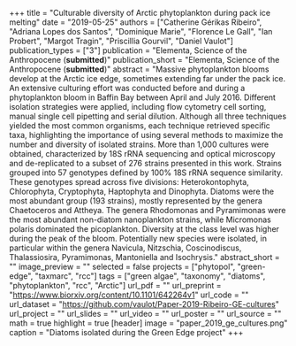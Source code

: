 +++
title = "Culturable diversity of Arctic phytoplankton during pack ice melting"
date = "2019-05-25"
authors = ["Catherine Gérikas Ribeiro", "Adriana Lopes dos Santos", "Dominique Marie", "Florence Le Gall", "Ian Probert", "Margot Tragin", "Priscillia Gourvil", "Daniel Vaulot"]
publication_types = ["3"]
publication = "Elementa, Science of the Anthropocene (**submitted**)"
publication_short = "Elementa, Science of the Anthropocene (**submitted**)"
abstract = "Massive phytoplankton blooms develop at the Arctic ice edge, sometimes extending far under the pack ice. An extensive culturing effort was conducted before and during a phytoplankton bloom in Baffin Bay between April and July 2016. Different isolation strategies were applied, including flow cytometry cell sorting, manual single cell pipetting and serial dilution. Although all three techniques yielded the most common organisms, each technique retrieved specific taxa, highlighting the importance of using several methods to maximize the number and diversity of isolated strains. More than 1,000 cultures were obtained, characterized by 18S rRNA sequencing and optical microscopy and de-replicated to a subset of 276 strains presented in this work. Strains grouped into 57 genotypes defined by 100% 18S rRNA sequence similarity. These genotypes spread across five divisions: Heterokontophyta, Chlorophyta, Cryptophyta, Haptophyta and Dinophyta. Diatoms were the most abundant group (193 strains), mostly represented by the genera Chaetoceros and Attheya. The genera Rhodomonas and Pyramimonas were the most abundant non-diatom nanoplankton strains, while Micromonas polaris dominated the picoplankton. Diversity at the class level was higher during the peak of the bloom. Potentially new species were isolated, in particular within the genera Navicula, Nitzschia, Coscinodiscus, Thalassiosira, Pyramimonas, Mantoniella and Isochrysis."
abstract_short = ""
image_preview = ""
selected = false
projects = ["phytopol", "green-edge", "taxmarc", "rcc"]
tags = ["green algae", "taxonomy", "diatoms", "phytoplankton", "rcc", "Arctic"]
url_pdf = ""
url_preprint = "https://www.biorxiv.org/content/10.1101/642264v1"
url_code = ""
url_dataset = "https://github.com/vaulot/Paper-2019-Ribeiro-GE-cultures"
url_project = ""
url_slides = ""
url_video = ""
url_poster = ""
url_source = ""
math = true
highlight = true
[header]
image = "paper_2019_ge_cultures.png"
caption = "Diatoms isolated during the Green Edge project"
+++
